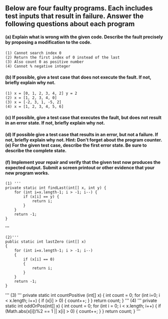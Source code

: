 ## Below are four faulty programs. Each includes test inputs that result in failure. Answer the following questions about each program

#### (a) Explain what is wrong with the given code. Describe the fault precisely by proposing a modification to the code.
    
    (1) Cannot search index 0
    (2) Return the first index of 0 instead of the last
    (3) Also count 0 as positive number
    (4) Cannot % negative integer

#### (b) If possible, give a test case that does not execute the fault. If not, briefly explain why not.

    (1) x = [0, 1, 2, 3, 4, 2] y = 2
    (2) x = [1, 2, 3, 4, 0]
    (3) x = [-2, 3, 1, -5, 2]
    (4) x = [1, 2, 3, 4, 5, 6]

#### (c) If possible, give a test case that executes the fault, but does not result in an error state. If not, briefly explain why not.

#### (d) If possible give a test case that results in an error, but not a failure. If not, briefly explain why not. Hint: Don’t forget about the program counter.(e) For the given test case, describe the first error state. Be sure to describe the complete state.

#### (f) Implement your repair and verify that the given test now produces the expected output. Submit a screen printout or other evidence that your new program works.

    (1) '''
    private static int findLast(int[] x, int y) {
        for (int i=x.length-1; i > -1; i--) {
            if (x[i] == y) {
                return i;
            }
        }
        return -1;
    }
'''

    (2)''' 
    public static int lastZero (int[] x)
    {
        for (int i=x.length-1; i > -1; i--)
        {
            if (x[i] == 0)
            {
                return i;
            }
        }
        return -1;
    }
'''
    (3) '''
    private static int countPositive (int[] x)
    {
        int count = 0;
        for (int i=0; i < x.length; i++)
        {
            if (x[i] > 0)
            {
                count++;
            }
        }
        return count;
    }
'''
    (4) '''
    private static int oddOrPos(int[] x)
    {
        int count = 0;
        for (int i = 0; i < x.length; i++) {
            if (Math.abs(x[i])%2 == 1 || x[i] > 0) {
                count++;
            }
        }
        return count;
    }
'''